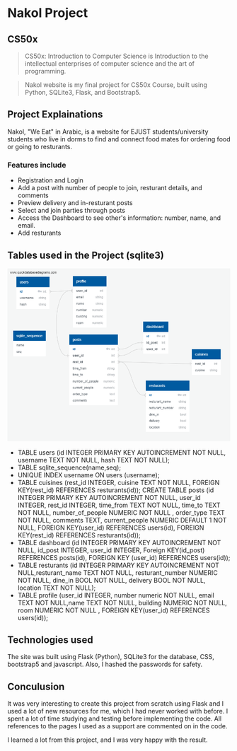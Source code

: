 # Nakol Project
## CS50x
> CS50x: Introduction to Computer Science is Introduction to the intellectual enterprises of computer science and the art of programming. 

> Nakol website is my final project for CS50x Course, built using Python, SQLite3, Flask, and Bootstrap5.

## Project Explainations

Nakol, "We Eat" in Arabic, is a website for EJUST students/university students who live in dorms to find and connect food mates for ordering food or going to resturants.

### Features include

- Registration and Login
- Add a post with number of people to join, resturant details, and comments
- Preview delivery and in-resturant posts
- Select and join parties through posts
- Access the Dashboard to see other's information: number, name, and email.
- Add resturants

## Tables used in the Project (sqlite3)

![Tables Visual](/static/QuickDBD-export.png)

- TABLE users (id INTEGER PRIMARY KEY AUTOINCREMENT NOT NULL, username TEXT NOT NULL, hash TEXT NOT NULL);
- TABLE sqlite_sequence(name,seq);
- UNIQUE INDEX username ON users (username);
- TABLE cuisines (rest_id INTEGER, cuisine TEXT NOT NULL, FOREIGN KEY(rest_id) REFERENCES resturants(id));
CREATE TABLE posts (id INTEGER PRIMARY KEY AUTOINCREMENT NOT NULL, user_id INTEGER, rest_id INTEGER, time_from TEXT NOT NULL, time_to TEXT NOT NULL, number_of_people NUMERIC NOT NULL , order_type TEXT NOT NULL, comments TEXT, current_people NUMERIC DEFAULT 1 NOT NULL, FOREIGN KEY(user_id) REFERENCES users(id), FOREIGN KEY(rest_id) REFERENCES resturants(id));
- TABLE dashboard (id INTEGER PRIMARY KEY AUTOINCREMENT NOT NULL, id_post INTEGER, user_id INTEGER, Foreign KEY(id_post) REFERENCES posts(id), FOREIGN KEY (user_id) REFERENCES users(id));
- TABLE resturants (id INTEGER PRIMARY KEY AUTOINCREMENT NOT NULL,resturant_name TEXT NOT NULL, resturant_number NUMERIC NOT NULL, dine_in BOOL NOT NULL, delivery BOOL NOT NULL, location TEXT NOT NULL);
- TABLE profile (user_id INTEGER, number numeric NOT NULL, email TEXT NOT NULL,name TEXT NOT NULL, building NUMERIC NOT NULL, room NUMERIC NOT NULL , FOREIGN KEY(user_id) REFERENCES users(id));

## Technologies used

The site was built using Flask (Python), SQLite3 for the database, CSS, bootstrap5 and javascript. Also, I hashed the passwords for safety.

## Conculusion

It was very interesting to create this project from scratch using Flask and I used a lot of new resources for me, which I had never worked with before. I spent a lot of time studying and testing before implementing the code. All references to the pages I used as a support are commented on in the code.

I learned a lot from this project, and I was very happy with the result.





